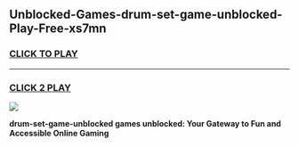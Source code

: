 
## Unblocked-Games-drum-set-game-unblocked-Play-Free-xs7mn
<h3>
<a href="https://premium76.site?title=drum-set-game-unblocked&ref=23A">CLICK TO PLAY</a></h3>
<hr>

<h3>
<a href="https://premium76.site?title=drum-set-game-unblocked&ref=23A">CLICK 2 PLAY</a>
  
</h3>

<a href="https://premium76.site?title=drum-set-game-unblocked&ref=23A"><img src="https://clearcache.store/games.png"></a>


**drum-set-game-unblocked games unblocked: Your Gateway to Fun and Accessible Online Gaming**
